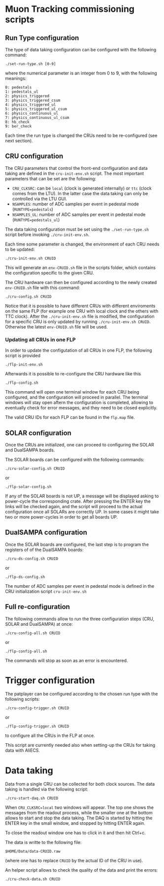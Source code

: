 # Muon Tracking commissioning scripts

## Run Type configuration

The type of data taking configuration can be configured with the following command:
```
./set-run-type.sh [0-9]
```
where the numerical parameter is an integer from 0 to 9, with the following meanings:
```
0: pedestals
1: pedestals_ul
2: physics_triggered
3: physics_triggered_csum
4: physics_triggered_ul
5: physics_triggered_ul_csum
6: physics_continuous_ul
7: physics_continuous_ul_csum
8: hb_check
9: ber_check
```

Each time the run type is changed the CRUs need to be re-configured (see next section).

## CRU configuration

The CRU parameters that control the front-end configuration and data taking
are defined in the `cru-init-env.sh` script.
The most important parameters that can be set are the following:

* `CRU_CLKSRC`: can be `local` (clock is generated internally) or `ttc` (clock comes from the LTU). In the latter case the data taking can only be controlled via the LTU GUI.
* `NSAMPLES`: number of ADC samples per event in pedestal mode (`RUNTYPE=pedestals`)
* `NSAMPLES_UL`: number of ADC samples per event in pedestal mode (`RUNTYPE=pedestals_ul`)

The data taking configuration must be set using the `./set-run-type.sh` script before invoking `./cru-init-env.sh`.

Each time some parameter is changed, the environment of each CRU needs to be updated:
```
./cru-init-env.sh CRUID
```
This will generate an `env-CRUID.sh` file in the scripts folder, which contains the configuration specific to the given CRU.

The CRU hardware can then be configured according to the newly created `env-CRUID.sh` file with this command:
```
./cru-config.sh CRUID
```

Notice that it is possible to have different CRUs with different enviroments on the same FLP (for example one CRU with local clock and the others with TTC clock).
After the `./cru-init-env.sh` file is modified, the configuration for a specific CRU is only updated by running `./cru-init-env.sh CRUID`. Otherwise the latest `env-CRUID.sh` file will be used.

### Updating all CRUs in one FLP

In order to update the configutation of all CRUs in one FLP, the following script is provided
```
./flp-init-env.sh
```

Afterwards it is possible to re-configure the CRU hardware like this
```
./flp-config.sh
```
This command will open one terminal window for each CRU being configured, and the configuration will proceed in parallel.
The terminal windows will stay open aftern the configuration is completed, allowing to eventually check for error messages, and they need to be closed explicitly.

The valid CRU IDs for each FLP can be found in the `flp.map` file.

## SOLAR configuration

Once the CRUs are initialized, one can proceed to configuring the SOLAR and DualSAMPA boards.

The SOLAR boards can be configured with the following commands:
```
./cru-solar-config.sh CRUID
```
or
```
./flp-solar-config.sh
```
If any of the SOLAR boards is not UP, a message will be displayed asking to power-cycle the corresponding crate. After pressing the ENTER key the links will be checked again, and the script will proceed to the actual configuration once all SOLARs are correctly UP. In some cases it might take two or more power-cycles in order to get all boards UP.

## DualSAMPA configuration

Once the SOLAR boards are configured, the last step is to program the registers of of the DualSAMPA boards:
```
./cru-ds-config.sh CRUID
```
or
```
./flp-ds-config.sh
```

The number of ADC samples per event in pedestal mode is defined in the CRU initialization script `cru-init-env.sh`

## Full re-configuration

The following commands allow to run the three configuration steps (CRU, SOLAR and DualSAMPA) at once:
```
./cru-config-all.sh CRUID
```
or
```
./flp-config-all.sh
```
The commands will stop as soon as an error is encountered.

# Trigger configuration

The patplayer can be configured according to the chosen run type with the following scripts:
```
./cru-config-trigger.sh CRUID
```
or
```
./flp-config-trigger.sh CRUID
```
to configure all the CRUs in the FLP at once.

This script are currently needed also when setting-up the CRUs for taking data with AliECS.

# Data taking

Data from a single CRU can be collected for both clock sources. The data taking is handled via the following script:
```
./cru-start-daq.sh CRUID
```
When `CRU_CLKSRC=local` two windows will appear. The top one shows the messages from the readout process, while the smaller one at the bottom allows to start and stop the data taking. The DAQ is started by hitting the ENTER key in the small window, and stopped by hitting ENTER again.

To close the readout window one has to click in it and then hit Ctrl+c.

The data is writte to the following file:
```
$HOME/Data/data-CRUID.raw
```
(where one has to replace `CRUID` by the actual ID of the CRU in use).

An helper script allows to check the quality of the data and print the errors:
```
./cru-check-data.sh CRUID
```
